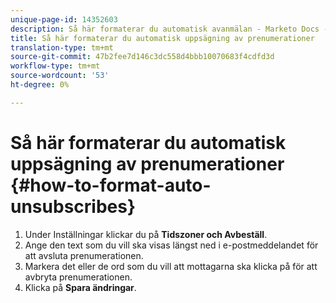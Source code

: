 ```yaml
---
unique-page-id: 14352603
description: Så här formaterar du automatisk avanmälan - Marketo Docs - produktdokumentation
title: Så här formaterar du automatisk uppsägning av prenumerationer
translation-type: tm+mt
source-git-commit: 47b2fee7d146c3dc558d4bbb10070683f4cdfd3d
workflow-type: tm+mt
source-wordcount: '53'
ht-degree: 0%

---
```



# Så här formaterar du automatisk uppsägning av prenumerationer {#how-to-format-auto-unsubscribes}

1. Under Inställningar klickar du på **Tidszoner och Avbeställ**.
1. Ange den text som du vill ska visas längst ned i e-postmeddelandet för att avsluta prenumerationen.
1. Markera det eller de ord som du vill att mottagarna ska klicka på för att avbryta prenumerationen.
1. Klicka på **Spara ändringar**.

